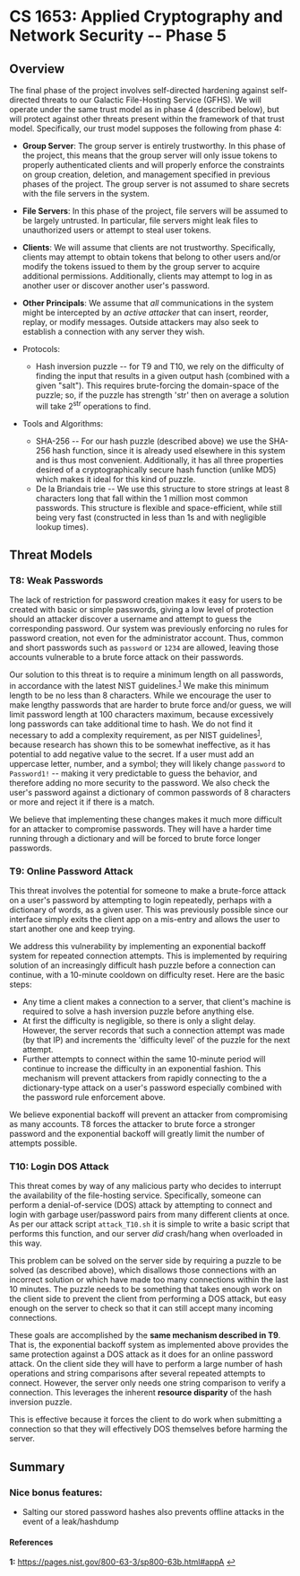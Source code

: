 # CS 1653: Applied Cryptography and Network Security -- Phase 5 #
## Overview ##
The final phase of the project involves self-directed hardening against self-directed threats to our Galactic File-Hosting Service (GFHS). We will operate under the same trust model as in phase 4 (described below), but will protect against other threats present within the framework of that trust model. Specifically, our trust model supposes the following from phase 4:  

-   **Group Server**: The group server is entirely trustworthy. In this phase of the project, this means that the group server will only issue tokens to properly authenticated clients and will properly enforce the constraints on group creation, deletion, and management specified in previous phases of the project. The group server is not assumed to share secrets with the file servers in the system.  

-   **File Servers**: In this phase of the project, file servers will be assumed to be largely untrusted. In particular, file servers might leak files to unauthorized users or attempt to steal user tokens.  

-   **Clients**: We will assume that clients are not trustworthy. Specifically, clients may attempt to obtain tokens that belong to other users and/or modify the tokens issued to them by the group server to acquire additional permissions. Additionally, clients may attempt to log in as another user or discover another user's password.  

-   **Other Principals**: We assume that *all* communications in the system might be intercepted by an *active attacker* that can insert, reorder, replay, or modify messages. Outside attackers may also seek to establish a connection with any server they wish.  


*   Protocols:  
    -   Hash inversion puzzle -- for T9 and T10, we rely on the difficulty of finding the input that results in a given output hash (combined with a given "salt"). This requires brute-forcing the domain-space of the puzzle; so, if the puzzle has strength 'str' then on average a solution will take 2<sup>str</sup> operations to find.

*   Tools and Algorithms:  
    -   SHA-256 -- For our hash puzzle (described above) we use the SHA-256 hash function, since it is already used elsewhere in this system and is thus most convenient. Additionally, it has all three properties desired of a cryptographically secure hash function (unlike MD5) which makes it ideal for this kind of puzzle.
    -   De la Briandais trie -- We use this structure to store strings at least 8 characters long that fall within the 1 million most common passwords. This structure is flexible and space-efficient, while still being very fast (constructed in less than 1s and with negligible lookup times).

## Threat Models ##
### T8: Weak Passwords ###
The lack of restriction for password creation makes it easy for users to be created with basic or simple passwords, giving a low level of protection should an attacker discover a username and attempt to guess the corresponding password. Our system was previously enforcing no rules for password creation, not even for the administrator account. Thus, common and short passwords such as `password` or `1234` are allowed, leaving those accounts vulnerable to a brute force attack on their passwords.

Our solution to this threat is to require a minimum length on all passwords, in accordance with the latest NIST guidelines.<sup id="a1">[1](#f1)</sup> We make this minimum length to be no less than 8 characters. While we encourage the user to make lengthy passwords that are harder to brute force and/or guess, we will limit password length at 100 characters maximum, because excessively long passwords can take additional time to hash.  We do not find it necessary to add a complexity requirement, as per NIST guidelines<sup id="a1">[1](#f1)</sup>, because research has shown this to be somewhat ineffective, as it has potential to add negative value to the secret. If a user must add an uppercase letter, number, and a symbol; they will likely change `password` to `Password1!` --  making it very predictable to guess the behavior, and therefore adding no more security to the password. We also check the user's password against a dictionary of common passwords of 8 characters or more and reject it if there is a match.  

We believe that implementing these changes makes it much more difficult for an attacker to compromise passwords. They will have a harder time running through a dictionary and will be forced to brute force longer passwords.


### T9: Online Password Attack ###
This threat involves the potential for someone to make a brute-force attack on a user's password by attempting to login repeatedly, perhaps with a dictionary of words, as a given user. This was previously possible since our interface simply exits the client app on a mis-entry and allows the user to start another one and keep trying.

We address this vulnerability by implementing an exponential backoff system for repeated connection attempts. This is implemented by requiring solution of an increasingly difficult hash puzzle before a connection can continue, with a 10-minute cooldown on difficulty reset. Here are the basic steps:  
-   Any time a client makes a connection to a server, that client's machine is required to solve a hash inversion puzzle before anything else.  
-   At first the difficulty is negligible, so there is only a slight delay. However, the server records that such a connection attempt was made (by that IP) and increments the 'difficulty level' of the puzzle for the next attempt.  
-   Further attempts to connect within the same 10-minute period will continue to increase the difficulty in an exponential fashion.
This mechanism will prevent attackers from rapidly connecting to the  a dictionary-type attack on a user's password especially combined with the password rule enforcement above.  

We believe exponential backoff will prevent an attacker from compromising as many accounts. T8 forces the attacker to brute force a stronger password and the exponential backoff will greatly limit the number of attempts possible.  


### T10: Login DOS Attack ###
This threat comes by way of any malicious party who decides to interrupt the availability of the file-hosting service. Specifically, someone can perform a denial-of-service (DOS) attack by attempting to connect and login with garbage user/password pairs from many different clients at once. As per our attack script `attack_T10.sh` it is simple to write a basic script that performs this function, and our server *did* crash/hang when overloaded in this way.  

This problem can be solved on the server side by requiring a puzzle to be solved (as described above), which disallows those connections with an incorrect solution or which have made too many connections within the last 10 minutes. The puzzle needs to be something that takes enough work on the client side to prevent the client from performing a DOS attack, but easy enough on the server to check so that it can still accept many incoming connections.  

These goals are accomplished by the **same mechanism described in T9**. That is, the exponential backoff system as implemented above provides the same protection against a DOS attack as it does for an online password attack. On the client side they will have to perform a large number of hash operations and string comparisons after several repeated attempts to connect. However, the server only needs one string comparison to verify a connection. This leverages the inherent **resource disparity** of the hash inversion puzzle.  

This is effective because it forces the client to do work when submitting a connection so that they will effectively DOS themselves before harming the server.  


## Summary ##






### Nice bonus features: ###
-   Salting our stored password hashes also prevents offline attacks in the event of a leak/hashdump

#### References ####
<b id="f1">1:</b> <https://pages.nist.gov/800-63-3/sp800-63b.html#appA> [↩](#a1)

